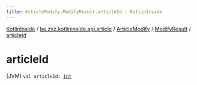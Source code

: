 ```yaml
---
title: ArticleModify.ModifyResult.articleId - KotlinInside
---
```


[KotlinInside](../../../index.html) / [be.zvz.kotlininside.api.article](../../index.html) / [ArticleModify](../index.html) / [ModifyResult](index.html) / [articleId](./article-id.html)

# articleId

(JVM) `val articleId: `[`Int`](https://kotlinlang.org/api/latest/jvm/stdlib/kotlin/-int/index.html)